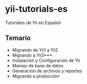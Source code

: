 # yii-tutorials-es
Tutoriales de Yii en Español

## Temario
* Migrando de Yii1 a Yii2
* Migrando a Yii3***
* Instalación y Configuración de Yii
* Manejo de base de datos
* Generación de archivos y reportes
* Migrando a producción
